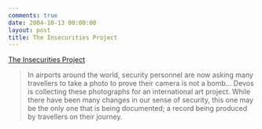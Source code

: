 ```yaml
---
comments: true
date: 2004-10-13 00:00:00
layout: post
title: The Insecurities Project
---
```


[The Insecurities Project](http://www.insecuritiesproject.com/)




> In airports around the world, security personnel are now asking many travellers to take a photo to prove their camera is not a bomb... Devos is collecting these photographs for an international art project. While there have been many changes in our sense of security, this one may be the only one that is being documented; a record being produced by travellers on their journey.
